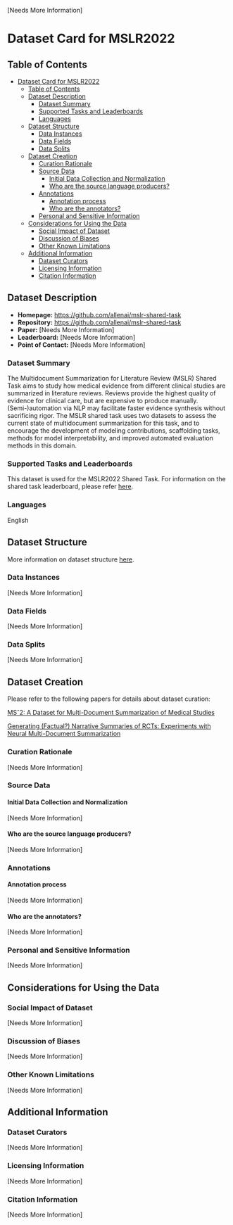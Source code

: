 [Needs More Information]

# Dataset Card for MSLR2022

## Table of Contents
- [Dataset Card for MSLR2022](#dataset-card-for-mslr2022)
  - [Table of Contents](#table-of-contents)
  - [Dataset Description](#dataset-description)
    - [Dataset Summary](#dataset-summary)
    - [Supported Tasks and Leaderboards](#supported-tasks-and-leaderboards)
    - [Languages](#languages)
  - [Dataset Structure](#dataset-structure)
    - [Data Instances](#data-instances)
    - [Data Fields](#data-fields)
    - [Data Splits](#data-splits)
  - [Dataset Creation](#dataset-creation)
    - [Curation Rationale](#curation-rationale)
    - [Source Data](#source-data)
      - [Initial Data Collection and Normalization](#initial-data-collection-and-normalization)
      - [Who are the source language producers?](#who-are-the-source-language-producers)
    - [Annotations](#annotations)
      - [Annotation process](#annotation-process)
      - [Who are the annotators?](#who-are-the-annotators)
    - [Personal and Sensitive Information](#personal-and-sensitive-information)
  - [Considerations for Using the Data](#considerations-for-using-the-data)
    - [Social Impact of Dataset](#social-impact-of-dataset)
    - [Discussion of Biases](#discussion-of-biases)
    - [Other Known Limitations](#other-known-limitations)
  - [Additional Information](#additional-information)
    - [Dataset Curators](#dataset-curators)
    - [Licensing Information](#licensing-information)
    - [Citation Information](#citation-information)

## Dataset Description

- **Homepage:** https://github.com/allenai/mslr-shared-task
- **Repository:** https://github.com/allenai/mslr-shared-task
- **Paper:** [Needs More Information]
- **Leaderboard:** [Needs More Information]
- **Point of Contact:** [Needs More Information]

### Dataset Summary

The Multidocument Summarization for Literature Review (MSLR) Shared Task aims to study how medical evidence from different clinical studies are summarized in literature reviews. Reviews provide the highest quality of evidence for clinical care, but are expensive to produce manually. (Semi-)automation via NLP may facilitate faster evidence synthesis without sacrificing rigor. The MSLR shared task uses two datasets to assess the current state of multidocument summarization for this task, and to encourage the development of modeling contributions, scaffolding tasks, methods for model interpretability, and improved automated evaluation methods in this domain.

### Supported Tasks and Leaderboards

This dataset is used for the MSLR2022 Shared Task. For information on the shared task leaderboard, please refer [here](https://github.com/allenai/mslr-shared-task#leaderboard).

### Languages

English

## Dataset Structure

More information on dataset structure [here](https://github.com/allenai/mslr-shared-task#data-structure).

### Data Instances

[Needs More Information]

### Data Fields

[Needs More Information]

### Data Splits

[Needs More Information]

## Dataset Creation

Please refer to the following papers for details about dataset curation:

[MSˆ2: A Dataset for Multi-Document Summarization of Medical Studies](https://aclanthology.org/2021.emnlp-main.594.pdf)

[Generating (Factual?) Narrative Summaries of RCTs: Experiments with Neural Multi-Document Summarization](https://www.ncbi.nlm.nih.gov/pmc/articles/PMC8378607/)

### Curation Rationale

[Needs More Information]

### Source Data

#### Initial Data Collection and Normalization

[Needs More Information]

#### Who are the source language producers?

[Needs More Information]

### Annotations

#### Annotation process

[Needs More Information]

#### Who are the annotators?

[Needs More Information]

### Personal and Sensitive Information

[Needs More Information]

## Considerations for Using the Data

### Social Impact of Dataset

[Needs More Information]

### Discussion of Biases

[Needs More Information]

### Other Known Limitations

[Needs More Information]

## Additional Information

### Dataset Curators

[Needs More Information]

### Licensing Information

[Needs More Information]

### Citation Information

[Needs More Information]
